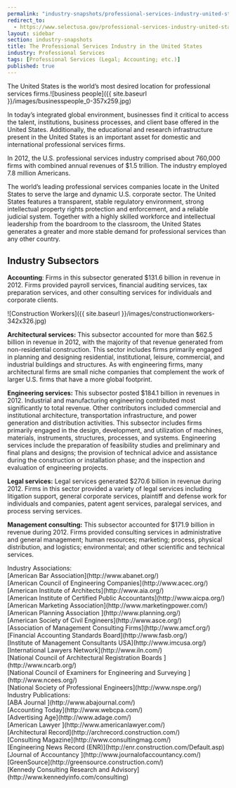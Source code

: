 ```yaml
---
permalink: "industry-snapshots/professional-services-industry-united-states.html"
redirect_to:
  - https://www.selectusa.gov/professional-services-industry-united-states
layout: sidebar
section: industry-snapshots
title: The Professional Services Industry in the United States
industry: Professional Services
tags: [Professional Services (Legal; Accounting; etc.)]
published: true
---
```


The United States is the world’s most desired location for professional services firms.<span class="imgright">![business people]({{ site.baseurl }}/images/businesspeople_0-357x259.jpg)</span>

In today’s integrated global environment, businesses find it critical to access the talent, institutions, business processes, and client base offered in the United States. Additionally, the educational and research infrastructure present in the United States is an important asset for domestic and international professional services firms.

In
2012, the U.S. professional services industry comprised about 760,000 firms
with combined annual revenues of $1.5 trillion. The industry employed 7.8
million Americans.

The world’s leading professional services companies locate in the United States to serve the large and dynamic U.S. corporate sector. The United States features a transparent, stable regulatory environment, strong intellectual property rights protection and enforcement, and a reliable judicial system. Together with a highly skilled workforce and intellectual leadership from the boardroom to the classroom, the United States generates a greater and more stable demand for professional services than any other country.

## **Industry Subsectors**

**Accounting**: Firms in this
subsector generated $131.6 billion in revenue in 2012. Firms provided payroll
services, financial auditing services, tax preparation services, and other
consulting services for individuals and corporate clients.

<span class="imgright">![Construction Workers]({{ site.baseurl }}/images/constructionworkers-342x326.jpg)</span>

**Architectural services:** This subsector
accounted for more than $62.5 billion in revenue in 2012, with the majority of
that revenue generated from non-residential construction. This sector includes
firms primarily engaged in planning and designing residential, institutional,
leisure, commercial, and industrial buildings and structures. As with
engineering firms, many architectural firms are small niche companies that
complement the work of larger U.S. firms that have a more global footprint.

**Engineering services:** This subsector
posted $184.1 billion in revenues in 2012. Industrial and manufacturing
engineering contributed most significantly to total revenue. Other contributors
included commercial and institutional architecture, transportation
infrastructure, and power generation and distribution activities. This
subsector includes firms primarily engaged in the design, development, and
utilization of machines, materials, instruments, structures, processes, and
systems. Engineering services include the preparation of feasibility studies
and preliminary and final plans and designs; the provision of technical advice
and assistance during the construction or installation phase; and the
inspection and evaluation of engineering projects.

**Legal services:** Legal services
generated $270.6 billion in revenue during 2012. Firms in this sector provided
a variety of legal services including litigation support, general corporate
services, plaintiff and defense work for individuals and companies, patent
agent services, paralegal services, and process serving services.

**Management consulting:** This subsector
accounted for $171.9 billion in revenue during 2012. Firms provided consulting
services in administrative and general management; human resources; marketing;
process, physical distribution, and logistics; environmental; and other
scientific and technical services.&nbsp;

<span class="field field-type-link field-field-industry-assoications">
      <span class="field-label">Industry Associations:&nbsp;</span><br>
    <span class="field-items">
            <span class="field-item odd">
                    [American Bar Association](http://www.abanet.org/)        </span><br>
              <span class="field-item even">
                    [American Council of Engineering Companies](http://www.acec.org/)        </span><br>
              <span class="field-item odd">
                    [American Institute of Architects](http://www.aia.org/)        </span><br>
              <span class="field-item even">
                    [American Institute of Certified Public Accountants](http://www.aicpa.org/)        </span><br>
              <span class="field-item odd">
                    [American Marketing Association](http://www.marketingpower.com/)        </span><br>
              <span class="field-item even">
                    [American Planning Association ](http://www.planning.org/)        </span><br>
              <span class="field-item odd">
                    [American Society of Civil Engineers](http://www.asce.org/)        </span><br>
              <span class="field-item even">
                    [Association of Management Consulting Firms](http://www.amcf.org/)        </span><br>
              <span class="field-item odd">
                    [Financial Accounting Standards Board](http://www.fasb.org/)        </span><br>
              <span class="field-item even">
                    [Institute of Management Consultants USA](http://www.imcusa.org/)        </span><br>
              <span class="field-item odd">
                    [International Lawyers Network](http://www.iln.com/)        </span><br>
              <span class="field-item even">
                    [National Council of Architectural Registration Boards ](http://www.ncarb.org/)        </span><br>
              <span class="field-item odd">
                    [National Council of Examiners for Engineering and Surveying ](http://www.ncees.org/)        </span><br>
              <span class="field-item even">
                    [National Society of Professional Engineers](http://www.nspe.org/)        </span>
        </span>
</span><br>
<span class="field field-type-link field-field-industry-publications">
      <span class="field-label">Industry Publications:&nbsp;</span><br>
    <span class="field-items">
            <span class="field-item odd">
                    [ABA Journal   ](http://www.abajournal.com/)        </span><br>
              <span class="field-item even">
                    [Accounting Today](http://www.webcpa.com/)        </span><br>
              <span class="field-item odd">
                    [Advertising Age](http://www.adage.com/)        </span><br>
              <span class="field-item even">
                    [American Lawyer  ](http://www.americanlawyer.com/)        </span><br>
              <span class="field-item odd">
                    [Architectural Record](http://archrecord.construction.com/)        </span><br>
              <span class="field-item even">
                    [Consulting Magazine](http://www.consultingmag.com/)        </span><br>
              <span class="field-item odd">
                    [Engineering News Record (ENR)](http://enr.construction.com/Default.asp)        </span><br>
              <span class="field-item even">
                    [Journal of Accountancy ](http://www.journalofaccountancy.com/)        </span><br>
              <span class="field-item odd">
                    [GreenSource](http://greensource.construction.com/)        </span><br>
              <span class="field-item even">
                    [Kennedy Consulting Research and Advisory](http://www.kennedyinfo.com/consulting)        </span>
        </span>
</span><br>
